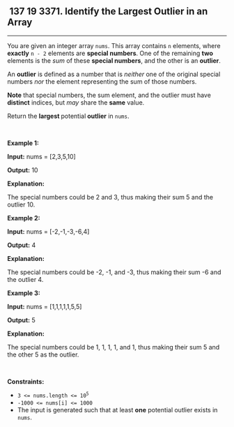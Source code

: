 <h2> 137 19
3371. Identify the Largest Outlier in an Array</h2><hr><div><p>You are given an integer array <code>nums</code>. This array contains <code>n</code> elements, where <strong>exactly</strong> <code>n - 2</code> elements are <strong>special</strong><strong> numbers</strong>. One of the remaining <strong>two</strong> elements is the <em>sum</em> of these <strong>special numbers</strong>, and the other is an <strong>outlier</strong>.</p>

<p>An <strong>outlier</strong> is defined as a number that is <em>neither</em> one of the original special numbers <em>nor</em> the element representing the sum of those numbers.</p>

<p><strong>Note</strong> that special numbers, the sum element, and the outlier must have <strong>distinct</strong> indices, but <em>may </em>share the <strong>same</strong> value.</p>

<p>Return the <strong>largest</strong><strong> </strong>potential<strong> outlier</strong> in <code>nums</code>.</p>

<p>&nbsp;</p>
<p><strong class="example">Example 1:</strong></p>

<div class="example-block">
<p><strong>Input:</strong> <span class="example-io">nums = [2,3,5,10]</span></p>

<p><strong>Output:</strong> <span class="example-io">10</span></p>

<p><strong>Explanation:</strong></p>

<p>The special numbers could be 2 and 3, thus making their sum 5 and the outlier 10.</p>
</div>

<p><strong class="example">Example 2:</strong></p>

<div class="example-block">
<p><strong>Input:</strong> <span class="example-io">nums = [-2,-1,-3,-6,4]</span></p>

<p><strong>Output:</strong> <span class="example-io">4</span></p>

<p><strong>Explanation:</strong></p>

<p>The special numbers could be -2, -1, and -3, thus making their sum -6 and the outlier 4.</p>
</div>

<p><strong class="example">Example 3:</strong></p>

<div class="example-block">
<p><strong>Input:</strong> <span class="example-io">nums = [1,1,1,1,1,5,5]</span></p>

<p><strong>Output:</strong> <span class="example-io">5</span></p>

<p><strong>Explanation:</strong></p>

<p>The special numbers could be 1, 1, 1, 1, and 1, thus making their sum 5 and the other 5 as the outlier.</p>
</div>

<p>&nbsp;</p>
<p><strong>Constraints:</strong></p>

<ul>
	<li><code>3 &lt;= nums.length &lt;= 10<sup>5</sup></code></li>
	<li><code>-1000 &lt;= nums[i] &lt;= 1000</code></li>
	<li>The input is generated such that at least <strong>one</strong> potential outlier exists in <code>nums</code>.</li>
</ul>
</div>
